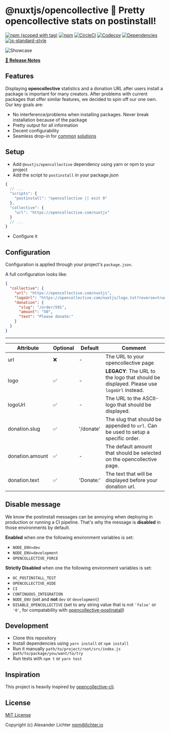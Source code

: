 # @nuxtjs/opencollective 🤝 Pretty opencollective stats on postinstall!
[![npm (scoped with tag)](https://img.shields.io/npm/v/@nuxtjs/opencollective/latest.svg?style=flat-square)](https://npmjs.com/package/@nuxtjs/opencollective)
[![npm](https://img.shields.io/npm/dt/@nuxtjs/opencollective.svg?style=flat-square)](https://npmjs.com/package/@nuxtjs/opencollective)
[![CircleCI](https://img.shields.io/circleci/project/github/nuxt/opencollective.svg?style=flat-square)](https://circleci.com/gh/nuxt/opencollective)
[![Codecov](https://img.shields.io/codecov/c/github/nuxt/opencollective.svg?style=flat-square)](https://codecov.io/gh/nuxt/opencollective)
[![Dependencies](https://david-dm.org/nuxt/opencollective/status.svg?style=flat-square)](https://david-dm.org/nuxt/opencollective)
[![js-standard-style](https://img.shields.io/badge/code_style-standard-brightgreen.svg?style=flat-square)](http://standardjs.com)

![Showcase](https://i.imgur.com/PZqyT3x.jpg)

>

[📖 **Release Notes**](./CHANGELOG.md)

## Features

Displaying **opencollective** statistics and a donation URL after users install a package
is important for many creators. After problems with current packages that offer similar
features, we decided to spin off our one own. Our key goals are:

* No interference/problems when installing packages. Never break installation because of the package
* Pretty output for all information
* Decent configurability
* Seamless drop-in for [common](https://github.com/opencollective/opencollective-cli) [solutions](https://github.com/opencollective/opencollective-postinstall)

## Setup

- Add `@nuxtjs/opencollective` dependency using yarn or npm to your project
- Add the script to `postinstall` in your package.json

```js
{
  // ...
  "scripts": {
    "postinstall": "opencollective || exit 0"
  },
  "collective": {
    "url": "https://opencollective.com/nuxtjs"
  }
  // ...
}
```

- Configure it

## Configuration

Configuration is applied through your project's `package.json`.

A full configuration looks like:

```json
{
  "collective": {
    "url": "https://opencollective.com/nuxtjs",
    "logoUrl": "https://opencollective.com/nuxtjs/logo.txt?reverse=true&variant=variant2",
    "donation": {
      "slug": "/order/591",
      "amount": "50",
      "text": "Please donate:"
    }
  }
}
```

---

| Attribute | Optional | Default | Comment |
| ---    |   ---   | ---   | --- |
| url | ❌  | - | The URL to your opencollective page
| logo | ✅  | - | **LEGACY**: The URL to the logo that should be displayed. Please use `logoUrl` instead.
| logoUrl | ✅  | - | The URL to the ASCII-logo that should be displayed.
| donation.slug | ✅  | '/donate' | The slug that should be appended to `url`. Can be used to setup a specific order.
| donation.amount | ✅  | - | The default amount that should be selected on the opencollective page.
| donation.text | ✅  | 'Donate:' | The text that will be displayed before your donation url.

## Disable message

We know the postinstall messages can be annoying when deploying in
production or running a CI pipeline. That's why the message is
**disabled** in those environments by default.

**Enabled** when one the following environment variables is set:

* `NODE_ENV=dev`
* `NODE_ENV=development`
* `OPENCOLLECTIVE_FORCE`

**Strictly Disabled** when one the following environment variables is set:

- `OC_POSTINSTALL_TEST`
- `OPENCOLLECTIVE_HIDE`
- `CI`
- `CONTINUOUS_INTEGRATION`
- `NODE_ENV` (set and **not** `dev` or `development`)
- `DISABLE_OPENCOLLECTIVE` (set to any string value that is not `'false'` or `'0'`,
  for compatability with
  [opencollective-postinatall](https://github.com/opencollective/opencollective-postinstall))

## Development

- Clone this repository
- Install dependencies using `yarn install` or `npm install`
- Run it manually `path/to/project/root/src/index.js path/to/package/you/want/to/try`
- Run tests with `npm t` or `yarn test`

## Inspiration

This project is heavily inspired by [opencollective-cli](https://github.com/opencollective/opencollective-cli).

## License

[MIT License](./LICENSE)

Copyright (c) Alexander Lichter <npm@lichter.io>
